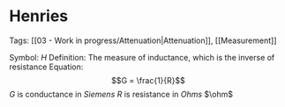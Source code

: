 # Henries
Tags: [[03 - Work in progress/Attenuation|Attenuation]], [[Measurement]]

Symbol: $H$
Definition: The measure of inductance, which is the inverse of resistance
Equation:
$$G = \frac{1}{R}$$
$G$ is conductance in *Siemens*
$R$ is resistance in *Ohms* $\ohm$

